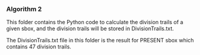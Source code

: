 ### Algorithm 2

This folder contains the Python code to calculate the division trails of a given sbox, and the division trails will be stored in DivisionTrails.txt.

The DivisionTrails.txt file in this folder is the result for PRESENT sbox which contains 47 division trails.
